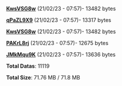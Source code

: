 [**KwsVSG8w**](/data/KwsVSG8w.txt) (21/02/23 - 07:57)- 13482 bytes

[**qPaZL9X9**](/data/qPaZL9X9.txt) (21/02/23 - 07:57)- 13317 bytes

[**KwsVSG8w**](/data/KwsVSG8w.txt) (21/02/23 - 07:57)- 13482 bytes

[**PAKrL8rj**](/data/PAKrL8rj.txt) (21/02/23 - 07:57)- 12675 bytes

[**JMkMqu9K**](/data/JMkMqu9K.txt) (21/02/23 - 07:57)- 13636 bytes

**Total Datas**: 11119

**Total Size**: 71.76 MB / 71.8 MB